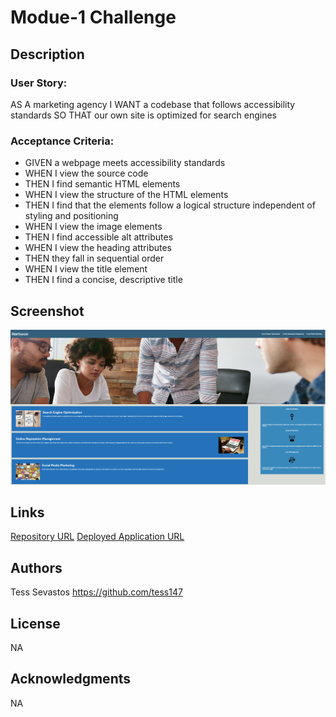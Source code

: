 # Modue-1 Challenge

## Description

### User Story:

AS A marketing agency
I WANT a codebase that follows accessibility standards
SO THAT our own site is optimized for search engines

### Acceptance Criteria:

<ul>
<li>GIVEN a webpage meets accessibility standards</li>
<li>WHEN I view the source code</li>
<li>THEN I find semantic HTML elements</li>
<li>WHEN I view the structure of the HTML elements</li>
<li>THEN I find that the elements follow a logical structure independent of styling and positioning</li>
<li>WHEN I view the image elements</li>
<li>THEN I find accessible alt attributes</li>
<li>WHEN I view the heading attributes</li>
<li>THEN they fall in sequential order</li>
<li>WHEN I view the title element</li>
<li>THEN I find a concise, descriptive title</li>
</ul>

## Screenshot

<img src="Challenge-1.png"></img>

## Links

<a href="https://github.com/tess147/Module-1">Repository URL</a>
<a href="https://tess147.github.io/Module-1/">Deployed Application URL</a>

## Authors

Tess Sevastos
https://github.com/tess147

## License

NA

## Acknowledgments

NA
